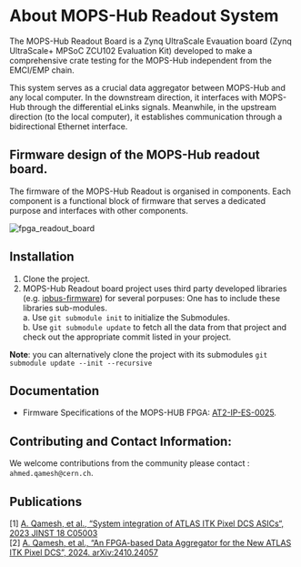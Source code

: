 # About MOPS-Hub Readout System
The MOPS-Hub Readout Board is a Zynq UltraScale Evauation board (Zynq UltraScale+ MPSoC ZCU102 Evaluation Kit) developed to make a comprehensive crate testing for the MOPS-Hub independent from the EMCI/EMP chain.

This system serves as a crucial data aggregator between MOPS-Hub and any local computer.
In the downstream direction, it interfaces with MOPS-Hub through the differential eLinks signals. Meanwhile, in the upstream direction (to the local computer), it establishes communication through a bidirectional Ethernet interface. 

## Firmware design of the MOPS-Hub readout board. 
The firmware of the MOPS-Hub Readout is organised in components. Each component is a functional block of firmware that serves a dedicated purpose and interfaces with other components.

![fpga_readout_board](https://github.com/ahmedqamesh/mopshub_readout/assets/8536649/2418ce46-af82-4d6f-a6e0-9b39b8f386f1)

## Installation
1. Clone the project. 
2. MOPS-Hub Readout board project uses third party developed libraries (e.g. [ipbus-firmware](https://github.com/ipbus/ipbus-firmware)) for several porpuses: 
One has to include these libraries sub-modules.<br/> 
a. Use `git submodule init`  to initialize the Submodules.<br/>
b. Use `git submodule update`  to fetch all the data from that project and check out the appropriate commit listed in your project.<br/>

**Note**: you can alternatively clone the project with its submodules `git submodule update --init --recursive`

## Documentation 
- Firmware Specifications of the MOPS-HUB FPGA: [AT2-IP-ES-0025](https://edms.cern.ch/document/2773444/1).

## Contributing and Contact Information:
We welcome contributions from the community please contact : `ahmed.qamesh@cern.ch`.

## Publications
[1] [A. Qamesh, et al., “System integration of ATLAS ITK Pixel DCS ASICs“, 2023 JINST 18 C05003](https://iopscience.iop.org/article/10.1088/1748-0221/18/05/C05003)<br/>
[2] [A. Qamesh, et al., “An FPGA-based Data Aggregator for the New ATLAS ITK Pixel DCS”, 2024. arXiv:2410.24057](https://arxiv.org/abs/2410.24057)<br/>
